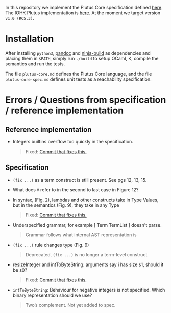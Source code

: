 In this repository we implement the Plutus Core specification defined [here][spec].
The IOHK Plutus implementation is [here][prototype].
At the moment we target version `v1.0 (RC5.3)`.

Installation
============

After installing `python3`, [pandoc] and [ninja-build] as dependencies and
placing them in `$PATH`, simply run `./build` to setup OCaml, K, compile
the semantics and run the tests. 

The file `plutus-core.md` defines the Plutus Core language, and the file
`plutus-core-spec.md` defines unit tests as a reachability specification.

[spec]:        https://github.com/psygnisfive/Plutus-Core-Spec
[prototype]:   https://github.com/input-output-hk/plutus-prototype
[pandoc]:      https://pandoc.org
[ninja-build]: https://ninja-build.org

Errors / Questions from specification / reference implementation
================================================================

Reference implementation
------------------------

- Integers builtins overflow too quickly in the specification.

  > Fixed: [Commit that fixes this.][integer-overflow]

[integer-overflow]: https://github.com/plutus-prototype/commit/407dd1b964b40fe11fc90fa8354420020246b58a

Specification
-------------

- `(fix ...)` as a term construct is still present. See pgs 12, 13, 15.

- What does `V` refer to in the second to last case in Figure 12?

- In syntax, (Fig. 2), lambdas and other constructs take in Type Values, but in the semantics
  (Fig. 9), they take in any Type
  > Fixed: [Commit that fixes this.][lambda-should-take-types-not-tyvalues]

- Underspecified grammar, for example [ Term TermList ] doesn't parse.
  > Grammar follows what internal AST representation is

- `(fix ...)` rule changes type (Fig. 9)
  > Deprecated, `(fix ...)` is no longer a term-level construct.

- resizeInteger and intToByteString: arguments say i has size s1, should it be s0?
  > Fixed: [Commit that fixes this.][correct-arguments]

- `intToByteString`: Behaviour for negative integers is not specified. Which binary representation
  should we use?
  > Two’s complement. Not yet added to spec.

[lambda-should-take-types-not-tyvalues]: https://github.com/psygnisfive/Plutus-Core-Spec/commit/1dcc2fdf330b685e39157ec8a159701b68952227
[correct-arguments]: https://github.com/psygnisfive/Plutus-Core-Spec/commit/2ff1f0a65c72b93561d291d1faca23280cbd09e1

